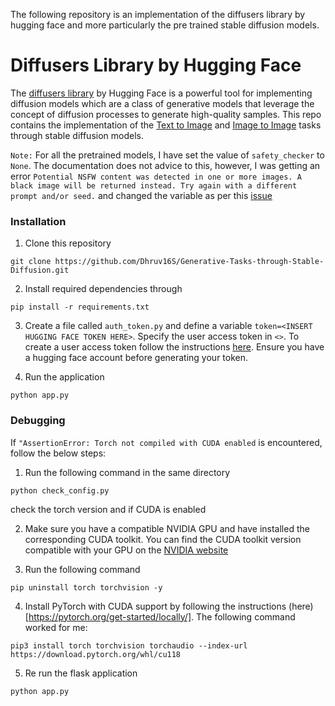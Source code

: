 The following repository is an implementation of the diffusers library by hugging face and more particularly the pre trained stable diffusion models. 

# Diffusers Library by Hugging Face

The [diffusers library](https://huggingface.co/docs/diffusers/index) by Hugging Face is a powerful tool for implementing diffusion models which are a class of generative models that leverage the concept of diffusion processes to generate high-quality samples. This repo contains the implementation of the [Text to Image](https://huggingface.co/docs/diffusers/using-diffusers/conditional_image_generation) and [Image to Image](https://huggingface.co/docs/diffusers/using-diffusers/img2img) tasks through stable diffusion models.

`Note:` For all the pretrained models, I have set the value of `safety_checker` to `None`. The documentation does not advice to this, however, I was getting an error `Potential NSFW content was detected in one or more images. A black image will be returned instead. Try again with a different prompt and/or seed.` and changed the variable as per this [issue](https://github.com/huggingface/diffusers/issues/2153)

### Installation

1. Clone this repository

```
git clone https://github.com/Dhruv16S/Generative-Tasks-through-Stable-Diffusion.git
```

2. Install required dependencies through

```
pip install -r requirements.txt
```

3. Create a file called `auth_token.py` and define a variable `token=<INSERT HUGGING FACE TOKEN HERE>`. Specify the user access token in `<>`. To create a user access token follow the instructions [here](https://huggingface.co/docs/hub/security-tokens). Ensure you have a hugging face account before generating your token.

4. Run the application

```
python app.py
```

### Debugging

If `"AssertionError: Torch not compiled with CUDA enabled` is encountered, follow the below steps:

1. Run the following command in the same directory

```
python check_config.py
```
check the torch version and if CUDA is enabled

2. Make sure you have a compatible NVIDIA GPU and have installed the corresponding CUDA toolkit. You can find the CUDA toolkit version compatible with your GPU on the [NVIDIA website](https://developer.nvidia.com/cuda-toolkit)

3. Run the following command

```
pip uninstall torch torchvision -y
```

4. Install PyTorch with CUDA support by following the instructions (here)[https://pytorch.org/get-started/locally/]. The following command worked for me:

```
pip3 install torch torchvision torchaudio --index-url https://download.pytorch.org/whl/cu118
```

5. Re run the flask application
```
python app.py
```

